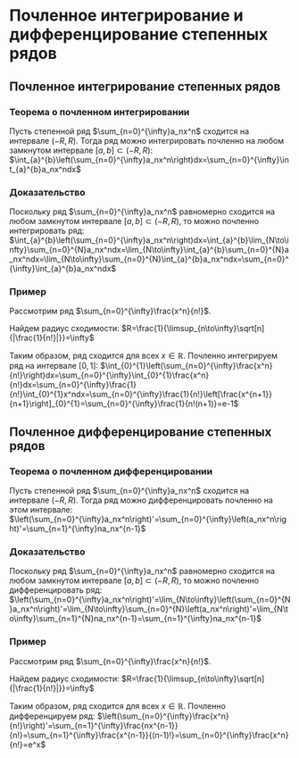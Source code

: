 # Почленное интегрирование и дифференцирование степенных рядов

## Почленное интегрирование степенных рядов

### Теорема о почленном интегрировании

Пусть степенной ряд $\sum_{n=0}^{\infty}a_nx^n$ сходится на интервале $(-R,R)$. Тогда ряд можно интегрировать почленно на любом замкнутом интервале $[a,b]\subset(-R,R)$:
$\int_{a}^{b}\left(\sum_{n=0}^{\infty}a_nx^n\right)dx=\sum_{n=0}^{\infty}\int_{a}^{b}a_nx^ndx$

### Доказательство

Поскольку ряд $\sum_{n=0}^{\infty}a_nx^n$ равномерно сходится на любом замкнутом интервале $[a,b]\subset(-R,R)$, то можно почленно интегрировать ряд:
$\int_{a}^{b}\left(\sum_{n=0}^{\infty}a_nx^n\right)dx=\int_{a}^{b}\lim_{N\to\infty}\sum_{n=0}^{N}a_nx^ndx=\lim_{N\to\infty}\int_{a}^{b}\sum_{n=0}^{N}a_nx^ndx=\lim_{N\to\infty}\sum_{n=0}^{N}\int_{a}^{b}a_nx^ndx=\sum_{n=0}^{\infty}\int_{a}^{b}a_nx^ndx$

### Пример

Рассмотрим ряд $\sum_{n=0}^{\infty}\frac{x^n}{n!}$.

Найдем радиус сходимости:
$R=\frac{1}{\limsup_{n\to\infty}\sqrt[n]{|\frac{1}{n!}|}}=\infty$

Таким образом, ряд сходится для всех $x\in\mathbb{R}$. Почленно интегрируем ряд на интервале $[0,1]$:
$\int_{0}^{1}\left(\sum_{n=0}^{\infty}\frac{x^n}{n!}\right)dx=\sum_{n=0}^{\infty}\int_{0}^{1}\frac{x^n}{n!}dx=\sum_{n=0}^{\infty}\frac{1}{n!}\int_{0}^{1}x^ndx=\sum_{n=0}^{\infty}\frac{1}{n!}\left[\frac{x^{n+1}}{n+1}\right]_{0}^{1}=\sum_{n=0}^{\infty}\frac{1}{n!(n+1)}=e-1$

## Почленное дифференцирование степенных рядов

### Теорема о почленном дифференцировании

Пусть степенной ряд $\sum_{n=0}^{\infty}a_nx^n$ сходится на интервале $(-R,R)$. Тогда ряд можно дифференцировать почленно на этом интервале:
$\left(\sum_{n=0}^{\infty}a_nx^n\right)'=\sum_{n=0}^{\infty}\left(a_nx^n\right)'=\sum_{n=1}^{\infty}na_nx^{n-1}$

### Доказательство

Поскольку ряд $\sum_{n=0}^{\infty}a_nx^n$ равномерно сходится на любом замкнутом интервале $[a,b]\subset(-R,R)$, то можно почленно дифференцировать ряд:
$\left(\sum_{n=0}^{\infty}a_nx^n\right)'=\lim_{N\to\infty}\left(\sum_{n=0}^{N}a_nx^n\right)'=\lim_{N\to\infty}\sum_{n=0}^{N}\left(a_nx^n\right)'=\lim_{N\to\infty}\sum_{n=1}^{N}na_nx^{n-1}=\sum_{n=1}^{\infty}na_nx^{n-1}$

### Пример

Рассмотрим ряд $\sum_{n=0}^{\infty}\frac{x^n}{n!}$.

Найдем радиус сходимости:
$R=\frac{1}{\limsup_{n\to\infty}\sqrt[n]{|\frac{1}{n!}|}}=\infty$

Таким образом, ряд сходится для всех $x\in\mathbb{R}$. Почленно дифференцируем ряд:
$\left(\sum_{n=0}^{\infty}\frac{x^n}{n!}\right)'=\sum_{n=1}^{\infty}\frac{nx^{n-1}}{n!}=\sum_{n=1}^{\infty}\frac{x^{n-1}}{(n-1)!}=\sum_{n=0}^{\infty}\frac{x^n}{n!}=e^x$
